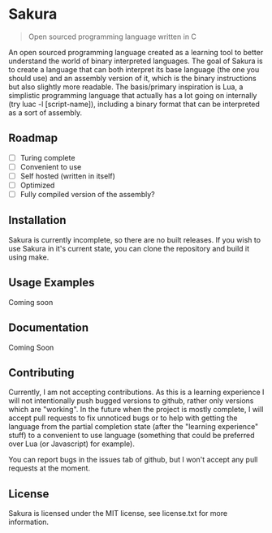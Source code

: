 # Sakura

> Open sourced programming language written in C

An open sourced programming language created as a learning tool to better understand the world of binary interpreted languages. The goal of Sakura is to create a language that can both interpret its base language (the one you should use) and an assembly version of it, which is the binary instructions but also slightly more readable. The basis/primary inspiration is Lua, a simplistic programming language that actually has a lot going on internally (try luac -l [script-name]), including a binary format that can be interpreted as a sort of assembly.

## Roadmap

- [ ] Turing complete
- [ ] Convenient to use
- [ ] Self hosted (written in itself)
- [ ] Optimized
- [ ] Fully compiled version of the assembly?

## Installation

Sakura is currently incomplete, so there are no built releases. If you wish to use Sakura in it's current state, you can clone the repository and build it using make.

## Usage Examples

Coming soon

## Documentation

Coming Soon

## Contributing

Currently, I am not accepting contributions. As this is a learning experience I will not intentionally push bugged versions to github, rather only versions which are "working". In the future when the project is mostly complete, I will accept pull requests to fix unnoticed bugs or to help with getting the language from the partial completion state (after the "learning experience" stuff) to a convenient to use language (something that could be preferred over Lua (or Javascript) for example).

You can report bugs in the issues tab of github, but I won't accept any pull requests at the moment.

## License

Sakura is licensed under the MIT license, see license.txt for more information.
